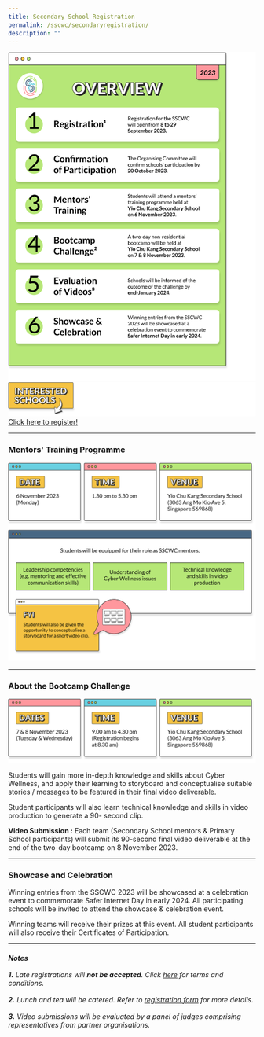 ```yaml
---
title: Secondary School Registration
permalink: /sscwc/secondaryregistration/
description: ""
---
```

![Sec Sch Overview](/images/Sscwc/secsch_overview.png)
 <a href="https://go.gov.sg/sscwc2023regsec/"><img src="/images/Sscwc/interestedschools_.png"></a>
<a href="https://go.gov.sg/sscwc2023regsec/">Click here to register!</a>

---

### **Mentors' Training Programme**

![Mentors' training](/images/Sscwc/secsch_mentor%20details.png)

---

### **About the Bootcamp Challenge** 
![Bootcamp Details](/images/Sscwc/bootcamp%20details.png)

Students will gain more in-depth knowledge and skills about Cyber Wellness, and apply their learning to storyboard and conceptualise suitable stories / messages to be featured in their final video deliverable.

Student participants will also learn technical knowledge and skills in video production to generate a 90- second clip.

**Video Submission :** Each team (Secondary School mentors &amp; Primary School participants) will submit its 90-second final video deliverable at the end of the two-day bootcamp on 8 November 2023. 

---

### **Showcase and Celebration** 
Winning entries from the SSCWC 2023 will be showcased at a celebration event to commemorate Safer Internet Day in early 2024. All participating schools will be invited to attend the showcase &amp; celebration event.

Winning teams will receive their prizes at this event. All student participants will also receive their Certificates of Participation. 

---

###### **Notes** <br><br>**1.** Late registrations will **not be accepted**. Click [here](google.com) for terms and conditions.<br><br>**2.** Lunch and tea will be catered. Refer to [registration form](https://go.gov.sg/sscwc2023regsec/) for more details. <br><br>**3.** Video submissions will be evaluated by a panel of judges comprising representatives from partner organisations.